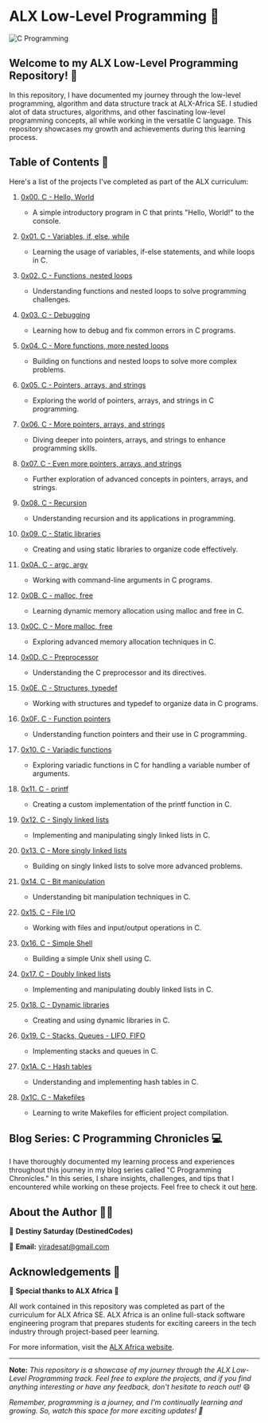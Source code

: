 # ALX Low-Level Programming 🚀

![C Programming](https://github.com/DestinedCodes/alx-low_level_programming/assets/84413505/b6d43b85-d45b-486a-9362-cca03d5bf5f6)

## Welcome to my ALX Low-Level Programming Repository! 🌟

In this repository, I have documented my journey through the low-level programming, algorithm and data structure track at ALX-Africa SE. I studied alot of data structures, algorithms, and other fascinating low-level programming concepts, all while working in the versatile C language. This repository showcases my growth and achievements during this learning process.

## Table of Contents 📑

Here's a list of the projects I've completed as part of the ALX curriculum:

1. [0x00. C - Hello, World](./0x00-hello_world)
   - A simple introductory program in C that prints "Hello, World!" to the console.

2. [0x01. C - Variables, if, else, while](./0x01-variables_if_else_while)
   - Learning the usage of variables, if-else statements, and while loops in C.

3. [0x02. C - Functions, nested loops](./0x02-functions_nested_loops)
   - Understanding functions and nested loops to solve programming challenges.

4. [0x03. C - Debugging](./0x03-debugging)
   - Learning how to debug and fix common errors in C programs.

5. [0x04. C - More functions, more nested loops](./0x04-more_functions_more_loops)
   - Building on functions and nested loops to solve more complex problems.

6. [0x05. C - Pointers, arrays, and strings](./0x05-pointers-_arrays_strings)
   - Exploring the world of pointers, arrays, and strings in C programming.

7. [0x06. C - More pointers, arrays, and strings](./0x06-more_pointers_arrays_strings)
   - Diving deeper into pointers, arrays, and strings to enhance programming skills.

8. [0x07. C - Even more pointers, arrays, and strings](./0x07-even_more_pointers_arrays_strings)
   - Further exploration of advanced concepts in pointers, arrays, and strings.

9. [0x08. C - Recursion](./0x08-recursion)
   - Understanding recursion and its applications in programming.

10. [0x09. C - Static libraries](./0x09-static_libraries)
    - Creating and using static libraries to organize code effectively.

11. [0x0A. C - argc, argv](./0x0A-argc_argv)
    - Working with command-line arguments in C programs.

12. [0x0B. C - malloc, free](./0x0B-malloc_free)
    - Learning dynamic memory allocation using malloc and free in C.

13. [0x0C. C - More malloc, free](./0x0C-more_malloc_free)
    - Exploring advanced memory allocation techniques in C.

14. [0x0D. C - Preprocessor](./0x0D-preprocessor)
    - Understanding the C preprocessor and its directives.

15. [0x0E. C - Structures, typedef](./0x0E-structures_typedef)
    - Working with structures and typedef to organize data in C programs.

16. [0x0F. C - Function pointers](./0x0F-function_pointers)
    - Understanding function pointers and their use in C programming.

17. [0x10. C - Variadic functions](./0x10-variadic_functions)
    - Exploring variadic functions in C for handling a variable number of arguments.

18. [0x11. C - printf](../../../printf)
    - Creating a custom implementation of the printf function in C.

19. [0x12. C - Singly linked lists](./0x12-singly_linked_lists)
    - Implementing and manipulating singly linked lists in C.

20. [0x13. C - More singly linked lists](./0x13-more_singly_linked_lists)
    - Building on singly linked lists to solve more advanced problems.

21. [0x14. C - Bit manipulation](./0x14-bit_manipulation)
    - Understanding bit manipulation techniques in C.

22. [0x15. C - File I/O](./0x15-file_io)
    - Working with files and input/output operations in C.

23. [0x16. C - Simple Shell](../../../simple_shell)
    - Building a simple Unix shell using C.

24. [0x17. C - Doubly linked lists](./0x17-doubly_linked_lists)
    - Implementing and manipulating doubly linked lists in C.

25. [0x18. C - Dynamic libraries](./0x18-dynamic_libraries)
    - Creating and using dynamic libraries in C.

26. [0x19. C - Stacks, Queues - LIFO, FIFO](./0x19-stacks_queues)
    - Implementing stacks and queues in C.

27. [0x1A. C - Hash tables](./0x1A-hash_tables)
    - Understanding and implementing hash tables in C.

28. [0x1C. C - Makefiles](./0x1C-makefiles)
    - Learning to write Makefiles for efficient project compilation.

## Blog Series: C Programming Chronicles 💻

I have thoroughly documented my learning process and experiences throughout this journey in my blog series called "C Programming Chronicles." In this series, I share insights, challenges, and tips that I encountered while working on these projects. Feel free to check it out [here](https://blog.destinedcodes.me/series/c-programming).

## About the Author  👨‍💻

👤 **Destiny Saturday (DestinedCodes)**

📧 **Email:** yiradesat@gmail.com

## Acknowledgements  🙌

🙏 **Special thanks to ALX Africa** 🙏

All work contained in this repository was completed as part of the curriculum for ALX Africa SE. ALX Africa is an online full-stack software engineering program that prepares students for exciting careers in the tech industry through project-based peer learning.

For more information, visit the [ALX Africa website](https://www.alxafrica.com/).

---

**Note:** *This repository is a showcase of my journey through the ALX Low-Level Programming track. Feel free to explore the projects, and if you find anything interesting or have any feedback, don't hesitate to reach out!* 😄

*Remember, programming is a journey, and I'm continually learning and growing. So, watch this space for more exciting updates! 🚀*
